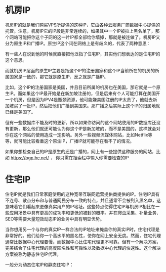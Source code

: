 

# 机房IP

机房IP的就是我们购买VPS所提供的这种IP，它由各种云服务厂商数据中心提供的托管。注意，机房IP它的IP段是非常连续的，如果其中一个IP被拉上黑名单了，那个网站可能把你这个子网的这一片IP都全部给你墙掉，那就是被连做了。机房IP又分为原生IP和广播IP。原生IP这个词在网络上是有歧义的，代表了两种意思：

有一些人在说到他的时候就直接把他泛指了住宅IP，其实他们想表达的是住宅IP的这个意思。

而就机房IP层面的原生IP主要是指这个IP的注册国家和这个IP当前所在的机房的所属国家是一致的，那它就是原生IP，反之就是广播IP。

比如，这个IP的注册国家是美国，并且目前所属的机房也在美国，那它就是一个原生IP。而如果这个IP最开始是在新加坡注册的，但是后来有个人可能打算在美国开一个机房，但是因为IPV4是瓶颈资源，他可能嫌美国注册的IP太贵了，他就去新加坡买了一批IP，然后把他们广播到美国来。那广播之后实际上这个IP的归属地就已经是美国了。

但有一些数据库不能及时的更新，所以如果你访问的这个网站使用的IP数据库还没有更新，那么他们就还可能认为你这个IP是新加坡的，而不是美国的，这样就会对你在这个网站的使用造成一定影响。另外一些视频流媒体网站，比如Netflix等等，就可能比较看重这个原生IP，广播IP就可能存在看不了的情况。

如果你想检查自己的IP是原生的还是广播的，网上有一些提供这种服务的网站，比如  https://bgp.he.net/ ， 你只需在搜索栏中输入你需要检查的IP


# 住宅IP

住宅IP就是我们日常家庭使用的这种宽带互联网运营提供商提供的IP。住宅IP具有不连号、散点分布和与普通网民分布一致的特点，并且通常不会被列入黑名单，这意味着它们看起来更像真实用户的IP地址。这些特点使得住宅IP与机房IP相比在一些应用场景中具有更高的成功率和更低的被封的概率。并在爬虫采集、补量业务、SEO等需要大量短效动态IP的业务中具有明显优势。

当你想用另一个与你的真实IP一样合法的IP地址来掩盖你的真实IP时，住宅代理是非常好的。他们给你一个高水平的匿名性，使你在网上安全无虞。然而，住宅代理通常比数据中心代理要慢，而数据中心比住宅代理更不可靠。但有一个解决方案，完美结合了住宅代理的高度匿名性和可靠性以及数据中心代理的快速性。这个解决方案被称为静态住宅IP代理。

一般分为动态住宅IP和静态住宅IP：

